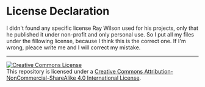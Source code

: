 
# License Declaration

I didn't found any specific license Ray Wilson used for his projects, only that he published it under non-profit and only personal use. So I put all my files under the fillowing license, because I think this is the correct one.
If I'm wrong, pleace write me and I will correct my mistake.

---

<a rel="license" href="http://creativecommons.org/licenses/by-nc-sa/4.0/"><img alt="Creative Commons License" style="border-width:0" src="https://i.creativecommons.org/l/by-nc-sa/4.0/88x31.png" /></a><br />This repository is licensed under a <a rel="license" href="http://creativecommons.org/licenses/by-nc-sa/4.0/">Creative Commons Attribution-NonCommercial-ShareAlike 4.0 International License</a>.

[](http://creativecommons.org/licenses/by-nc-sa/4.0/)
